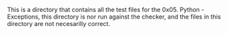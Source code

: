 This is a directory that contains all the test files for the 0x05. Python - Exceptions, this directory is nor run against the checker, and the files in this directory are not necesarilly correct.
